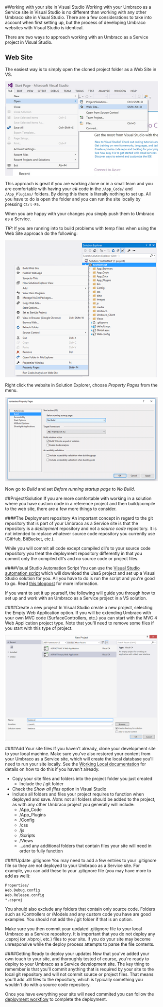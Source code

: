 #Working with your site in Visual Studio
Working with your Umbraco as a Service site in Visual Studio is no different than working with any other Umbraco site in Visual Studio. There are a few considerations to take into account when first setting up, but the process of developing Umbraco websites with Visual Studio is identical.

There are two ways to approach working with an Umbraco as a Service project in Visual Studio.

## Web Site
The easiest way is to simply open the cloned project folder as a Web Site in VS.

![Open as Web Site](images/openwebsite.jpg)

This approach is great if you are working alone or in a small team and you are comfortable with having your c# code in the `/App_Code/` and `/App_Plugins/` folders. By doing this there is literally nothing to set up. All you have to do is open the folder and you can run the site locally by pressing `Ctrl-F5`.

When you are happy with your changes you simply push them to Umbraco as a Service.

*TIP:* If you are running into to build problems with temp files when using the Web Site approach do the following:

![Property Pages](images/propertypages.png)

Right click the website in Solution Explorer, choose *Property Pages* from the menu.

![No build](images/nobuild.png)

Now go to *Build* and set *Before running startup page* to *No Build*.

##Project/Solution
If you are more comfortable with working in a solution where you have custom code in a reference project and then build/compile to the web site, there are a few more things to consider.

####The Deployment repository
An important concept in regard to the git repository that is part of your Umbraco as a Service site is that the repository is a *deployment* repository and not a *source code* repository. It is not intended to replace whatever source code repository you currently use (GitHub, BitBucket, etc.).

While you will commit all code except compiled dll's to your source code repository you treat the deployment repository differently in that you commit only the compiled dll's and no source code or project files.

####Visual Studio Automation Script
You can use the [Visual Studio automation script](http://umbracoreleases.blob.core.windows.net/download/UaaS.cmd) which will download the UaaS project and set up a Visual Studio solution for you. All you have to do is run the script and you're good to go. Read [this blogpost](https://cultiv.nl/blog/visual-studio-and-umbraco-as-a-service/) for more information.

If you want to set it up yourself, the following will guide you through how to set up and work with an Umbraco as a Service project in a VS solution.

####Create a new project
In Visual Studio create a new project, selecting the Empty Web Application option. If you will be extending Umbraco with your own MVC code (SurfaceControllers, etc.) you can start with the MVC 4 Web Application project type. Note that you'll need to remove some files if you start with this type of project.

![visualstudio](images/filenewproject.png)

####Add Your site files
If you haven't already, clone your development site to your local machine. Make sure you've also restored your content from your Umbraco as a Service site, which will create the local database you'll need to run your site locally. See the [Working Local documentation](../Working-Locally/) for details on how to do this if you haven't already.

- Copy your site files and folders into the project folder you just created
    * Include the /.git folder
- Check the *Show all files* option in Visual Studio
- Include all folders and files your project requires to function when deployed and save. _Note:_ not all folders should be added to the project, as with any other Umbraco project you generally will include:
    * /App_Code
    * /App_Plugins
    * /Config
    * /css
    * /js
    * /Scripts
    * /Views
    * ...and any additional folders that contain files your site will need in order to fully function

####Update .gitignore
You may need to add a few entries to your .gitignore file so they are not deployed to your Umbraco as a Service site. For example, you can add these to your .gitignore file (you may have more to add as well):

    Properties/
    Web.Debug.config
    Web.Release.config
    *.csproj

You should also exclude any folders that contain only source code. Folders such as /Controllers or /Models and any custom code you have are good examples. You should not add the /.git folder if that is an option.

Make sure you then commit your updated .gitignore file to your local Umbraco as a Service repository. It is important that you do not deploy any .csproj (or .vbproj, etc.) files to your site. If you do your site may become unresponsive while the deploy process attempts to parse the file contents.

####Getting Ready to deploy your updates
Now that you've added your own touch to your site, and thoroughly tested of course, you're ready to deploy to your Umbraco as a Service development site. The key thing to remember is that you'll commit anything that is required by your site to the local git repository and will not commit source or project files. That means you'll add .dll files to the repository, which is typically something you wouldn't do with a source code repository.

Once you have everything your site will need commited you can follow the [deployment workflow](../../Deployment/) to complete the deployment.
